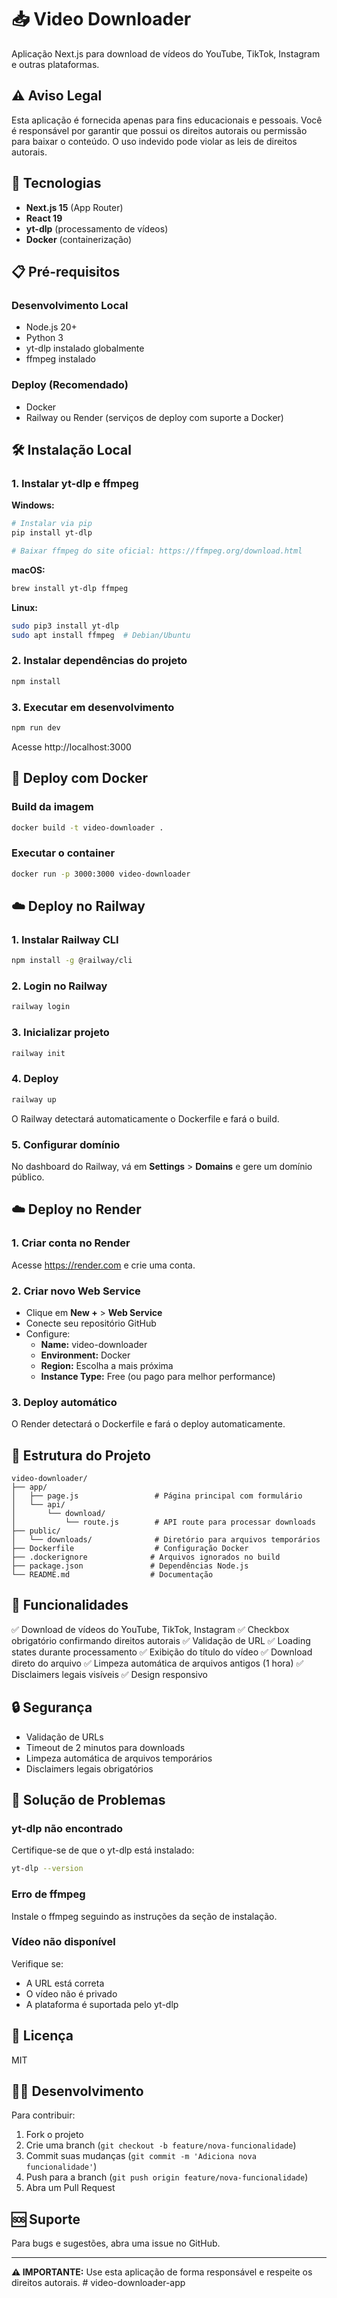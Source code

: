 # 📥 Video Downloader

Aplicação Next.js para download de vídeos do YouTube, TikTok, Instagram e outras plataformas.

## ⚠️ Aviso Legal

Esta aplicação é fornecida apenas para fins educacionais e pessoais. Você é responsável por garantir que possui os direitos autorais ou permissão para baixar o conteúdo. O uso indevido pode violar as leis de direitos autorais.

## 🚀 Tecnologias

- **Next.js 15** (App Router)
- **React 19**
- **yt-dlp** (processamento de vídeos)
- **Docker** (containerização)

## 📋 Pré-requisitos

### Desenvolvimento Local
- Node.js 20+
- Python 3
- yt-dlp instalado globalmente
- ffmpeg instalado

### Deploy (Recomendado)
- Docker
- Railway ou Render (serviços de deploy com suporte a Docker)

## 🛠️ Instalação Local

### 1. Instalar yt-dlp e ffmpeg

**Windows:**
```bash
# Instalar via pip
pip install yt-dlp

# Baixar ffmpeg do site oficial: https://ffmpeg.org/download.html
```

**macOS:**
```bash
brew install yt-dlp ffmpeg
```

**Linux:**
```bash
sudo pip3 install yt-dlp
sudo apt install ffmpeg  # Debian/Ubuntu
```

### 2. Instalar dependências do projeto

```bash
npm install
```

### 3. Executar em desenvolvimento

```bash
npm run dev
```

Acesse http://localhost:3000

## 🐳 Deploy com Docker

### Build da imagem

```bash
docker build -t video-downloader .
```

### Executar o container

```bash
docker run -p 3000:3000 video-downloader
```

## ☁️ Deploy no Railway

### 1. Instalar Railway CLI

```bash
npm install -g @railway/cli
```

### 2. Login no Railway

```bash
railway login
```

### 3. Inicializar projeto

```bash
railway init
```

### 4. Deploy

```bash
railway up
```

O Railway detectará automaticamente o Dockerfile e fará o build.

### 5. Configurar domínio

No dashboard do Railway, vá em **Settings** > **Domains** e gere um domínio público.

## ☁️ Deploy no Render

### 1. Criar conta no Render

Acesse https://render.com e crie uma conta.

### 2. Criar novo Web Service

- Clique em **New +** > **Web Service**
- Conecte seu repositório GitHub
- Configure:
  - **Name:** video-downloader
  - **Environment:** Docker
  - **Region:** Escolha a mais próxima
  - **Instance Type:** Free (ou pago para melhor performance)

### 3. Deploy automático

O Render detectará o Dockerfile e fará o deploy automaticamente.

## 📁 Estrutura do Projeto

```
video-downloader/
├── app/
│   ├── page.js                 # Página principal com formulário
│   └── api/
│       └── download/
│           └── route.js        # API route para processar downloads
├── public/
│   └── downloads/              # Diretório para arquivos temporários
├── Dockerfile                  # Configuração Docker
├── .dockerignore              # Arquivos ignorados no build
├── package.json               # Dependências Node.js
└── README.md                  # Documentação
```

## 🎯 Funcionalidades

✅ Download de vídeos do YouTube, TikTok, Instagram
✅ Checkbox obrigatório confirmando direitos autorais
✅ Validação de URL
✅ Loading states durante processamento
✅ Exibição do título do vídeo
✅ Download direto do arquivo
✅ Limpeza automática de arquivos antigos (1 hora)
✅ Disclaimers legais visíveis
✅ Design responsivo

## 🔒 Segurança

- Validação de URLs
- Timeout de 2 minutos para downloads
- Limpeza automática de arquivos temporários
- Disclaimers legais obrigatórios

## 🐛 Solução de Problemas

### yt-dlp não encontrado

Certifique-se de que o yt-dlp está instalado:
```bash
yt-dlp --version
```

### Erro de ffmpeg

Instale o ffmpeg seguindo as instruções da seção de instalação.

### Vídeo não disponível

Verifique se:
- A URL está correta
- O vídeo não é privado
- A plataforma é suportada pelo yt-dlp

## 📝 Licença

MIT

## 👨‍💻 Desenvolvimento

Para contribuir:

1. Fork o projeto
2. Crie uma branch (`git checkout -b feature/nova-funcionalidade`)
3. Commit suas mudanças (`git commit -m 'Adiciona nova funcionalidade'`)
4. Push para a branch (`git push origin feature/nova-funcionalidade`)
5. Abra um Pull Request

## 🆘 Suporte

Para bugs e sugestões, abra uma issue no GitHub.

---

**⚠️ IMPORTANTE:** Use esta aplicação de forma responsável e respeite os direitos autorais.
#   v i d e o - d o w n l o a d e r - a p p  
 